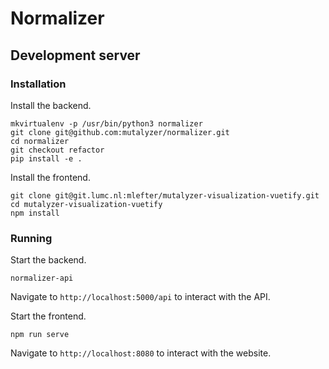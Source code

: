 # Normalizer
## Development server
### Installation

Install the backend.

    mkvirtualenv -p /usr/bin/python3 normalizer
    git clone git@github.com:mutalyzer/normalizer.git
    cd normalizer
    git checkout refactor
    pip install -e .

Install the frontend.

    git clone git@git.lumc.nl:mlefter/mutalyzer-visualization-vuetify.git
    cd mutalyzer-visualization-vuetify
    npm install

### Running

Start the backend.

    normalizer-api

Navigate to `http://localhost:5000/api` to interact with the API.

Start the frontend.

    npm run serve

Navigate to `http://localhost:8080` to interact with the website.
